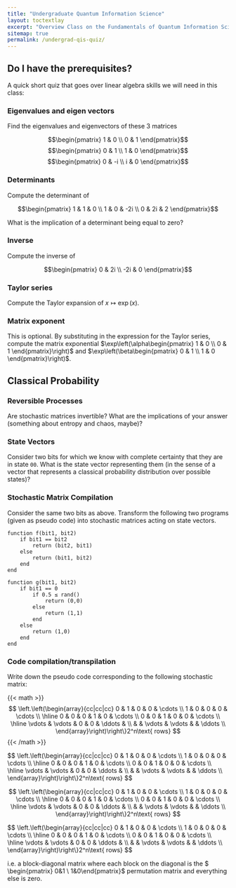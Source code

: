 ```yaml
---
title: "Undergraduate Quantum Information Science"
layout: toctextlay
excerpt: "Overview Class on the Fundamentals of Quantum Information Science from Fundamentals to Practical Engineering"
sitemap: true
permalink: /undergrad-qis-quiz/
---
```


## Do I have the prerequisites?

A quick short quiz that goes over linear algebra skills we will need in this class:

### Eigenvalues and eigen vectors

Find the eigenvalues and eigenvectors of these 3 matrices

$$\begin{pmatrix} 1 & 0 \\ 0 & 1 \end{pmatrix}$$
$$\begin{pmatrix} 0 & 1 \\ 1 & 0 \end{pmatrix}$$
$$\begin{pmatrix} 0 & -i \\ i & 0 \end{pmatrix}$$

### Determinants

Compute the determinant of 

$$\begin{pmatrix} 1 & 1 & 0 \\ 1 & 0 & -2i \\ 0 & 2i & 2 \end{pmatrix}$$

What is the implication of a determinant being equal to zero?

### Inverse

Compute the inverse of

$$\begin{pmatrix} 0 & 2i \\ -2i & 0 \end{pmatrix}$$

### Taylor series

Compute the Taylor expansion of $x\mapsto\exp(x)$.

### Matrix exponent

This is optional. By substituting in the expression for the Taylor series, compute the matrix exponential $\exp\left(\alpha\begin{pmatrix} 1 & 0 \\ 0 & 1 \end{pmatrix}\right)$ and $\exp\left(\beta\begin{pmatrix} 0 & 1 \\ 1 & 0 \end{pmatrix}\right)$.

## Classical Probability

### Reversible Processes

Are stochastic matrices invertible? What are the implications of your answer (something about entropy and chaos, maybe)?

### State Vectors

Consider two bits for which we know with complete certainty that they are in state `00`. What is the state vector representing them (in the sense of a vector that represents a classical probability distribution over possible states)?

### Stochastic Matrix Compilation

Consider the same two bits as above. Transform the following two programs (given as pseudo code) into stochastic matrices acting on state vectors.

```
function f(bit1, bit2)
    if bit1 == bit2
        return (bit2, bit1)
    else
        return (bit1, bit2)
    end
end
```

```
function g(bit1, bit2)
    if bit1 == 0
        if 0.5 ≤ rand()
            return (0,0)
        else
            return (1,1)
        end
    else
        return (1,0)
    end
end
```

### Code compilation/transpilation

Write down the pseudo code corresponding to the following stochastic matrix:

{{< math >}}
$$ \left.\left(\begin{array}{cc|cc|cc}
0 & 1 & 0 & 0 & \cdots \\
1 & 0 & 0 & 0 & \cdots \\
\hline
0 & 0 & 0 & 1 & 0 & \cdots \\
0 & 0 & 1 & 0 & 0 & \cdots \\
\hline
\vdots & \vdots & 0 & 0 & \ddots & \\
  &   & \vdots & \vdots &  & \ddots \\
\end{array}\right)\right\}2^n\text{ rows} $$
{{< /math >}}

<div>
$$ \left.\left(\begin{array}{cc|cc|cc}
0 & 1 & 0 & 0 & \cdots \\
1 & 0 & 0 & 0 & \cdots \\
\hline
0 & 0 & 0 & 1 & 0 & \cdots \\
0 & 0 & 1 & 0 & 0 & \cdots \\
\hline
\vdots & \vdots & 0 & 0 & \ddots & \\
  &   & \vdots & \vdots &  & \ddots \\
\end{array}\right)\right\}2^n\text{ rows} $$
</div>

$$ \left.\left(\begin{array}{cc|cc|cc}
0 & 1 & 0 & 0 & \cdots \\
1 & 0 & 0 & 0 & \cdots \\
\hline
0 & 0 & 0 & 1 & 0 & \cdots \\
0 & 0 & 1 & 0 & 0 & \cdots \\
\hline
\vdots & \vdots & 0 & 0 & \ddots & \\
  &   & \vdots & \vdots &  & \ddots \\
\end{array}\right)\right\}2^n\text{ rows} $$

$$ \left.\left(\begin{array}{cc|cc|cc}
0 & 1 & 0 & 0 & \cdots \\\\
1 & 0 & 0 & 0 & \cdots \\\\
\hline
0 & 0 & 0 & 1 & 0 & \cdots \\\\
0 & 0 & 1 & 0 & 0 & \cdots \\\\
\hline
\vdots & \vdots & 0 & 0 & \ddots & \\\\
  &   & \vdots & \vdots &  & \ddots \\\\
\end{array}\right)\right\\}2^n\text{ rows} $$


i.e. a block-diagonal matrix where each block on the diagonal is the $ \begin{pmatrix} 0&1 \\ 1&0\end{pmatrix}$ permutation matrix and everything else is zero.

